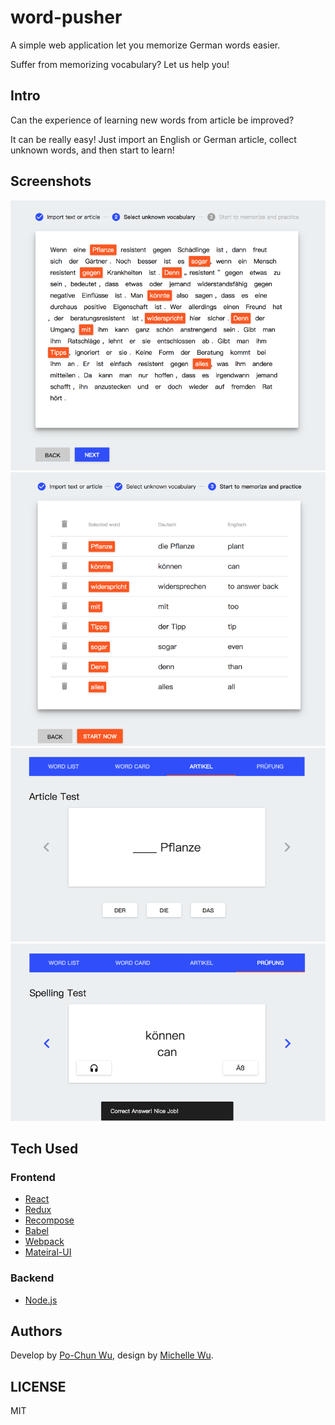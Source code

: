 # word-pusher

A simple web application let you memorize German words easier.

Suffer from memorizing vocabulary? Let us help you!

## Intro

Can the experience of learning new words from article be improved?

It can be really easy! Just import an English or German article, collect unknown words, and then start to learn!

## Screenshots

![](/assets/images/README-f4bdf.png)
![](/assets/images/README-0d77b.png)
![](/assets/images/README-513ae.png)
![](/assets/images/README-112c0.png)

## Tech Used

### Frontend

-   [React](https://facebook.github.io/react/)
-   [Redux](https://redux.js.org/)
-   [Recompose](https://github.com/acdlite/recompose)
-   [Babel](https://babeljs.io/)
-   [Webpack](https://webpack.github.io/)
-   [Mateiral-UI](http://www.material-ui.com/)

### Backend

-   [Node.js](https://nodejs.org/)

## Authors

Develop by [Po-Chun Wu](http://github.com/pcwu), design by [Michelle Wu](http://github.com/snoopy4265).

## LICENSE

MIT
